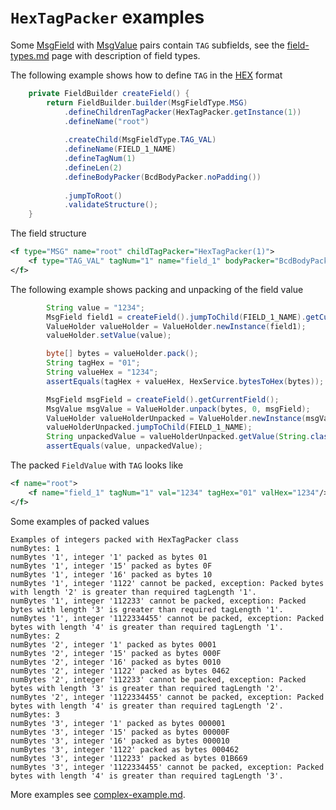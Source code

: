 # `HexTagPacker` examples

Some [MsgField](https://github.com/credibledoc/credible-doc/blob/master/iso-8583-packer/src/main/java/com/credibledoc/iso8583packer/message/MsgField.java)
with [MsgValue](https://github.com/credibledoc/credible-doc/blob/master/iso-8583-packer/src/main/java/com/credibledoc/iso8583packer/message/MsgValue.java)
pairs contain `TAG` subfields, see the [field-types.md](../field-types.md) page with description of field types.

The following example shows how to define `TAG` in the [HEX](https://en.wikipedia.org/wiki/Hexadecimal) format
```Java
    private FieldBuilder createField() {
        return FieldBuilder.builder(MsgFieldType.MSG)
            .defineChildrenTagPacker(HexTagPacker.getInstance(1))
            .defineName("root")
            
            .createChild(MsgFieldType.TAG_VAL)
            .defineName(FIELD_1_NAME)
            .defineTagNum(1)
            .defineLen(2)
            .defineBodyPacker(BcdBodyPacker.noPadding())
            
            .jumpToRoot()
            .validateStructure();
    }
```

The field structure
```XML
<f type="MSG" name="root" childTagPacker="HexTagPacker(1)">
    <f type="TAG_VAL" tagNum="1" name="field_1" bodyPacker="BcdBodyPacker" len="2"/>
</f>
```

The following example shows packing and unpacking of the field value
```Java
        String value = "1234";
        MsgField field1 = createField().jumpToChild(FIELD_1_NAME).getCurrentField();
        ValueHolder valueHolder = ValueHolder.newInstance(field1);
        valueHolder.setValue(value);

        byte[] bytes = valueHolder.pack();
        String tagHex = "01";
        String valueHex = "1234";
        assertEquals(tagHex + valueHex, HexService.bytesToHex(bytes));

        MsgField msgField = createField().getCurrentField();
        MsgValue msgValue = ValueHolder.unpack(bytes, 0, msgField);
        ValueHolder valueHolderUnpacked = ValueHolder.newInstance(msgValue, msgField);
        valueHolderUnpacked.jumpToChild(FIELD_1_NAME);
        String unpackedValue = valueHolderUnpacked.getValue(String.class);
        assertEquals(value, unpackedValue);
```

The packed `FieldValue` with `TAG` looks like
```XML
<f name="root">
    <f name="field_1" tagNum="1" val="1234" tagHex="01" valHex="1234"/>
</f>
```

Some examples of packed values
```
Examples of integers packed with HexTagPacker class
numBytes: 1
numBytes '1', integer '1' packed as bytes 01
numBytes '1', integer '15' packed as bytes 0F
numBytes '1', integer '16' packed as bytes 10
numBytes '1', integer '1122' cannot be packed, exception: Packed bytes with length '2' is greater than required tagLength '1'.
numBytes '1', integer '112233' cannot be packed, exception: Packed bytes with length '3' is greater than required tagLength '1'.
numBytes '1', integer '1122334455' cannot be packed, exception: Packed bytes with length '4' is greater than required tagLength '1'.
numBytes: 2
numBytes '2', integer '1' packed as bytes 0001
numBytes '2', integer '15' packed as bytes 000F
numBytes '2', integer '16' packed as bytes 0010
numBytes '2', integer '1122' packed as bytes 0462
numBytes '2', integer '112233' cannot be packed, exception: Packed bytes with length '3' is greater than required tagLength '2'.
numBytes '2', integer '1122334455' cannot be packed, exception: Packed bytes with length '4' is greater than required tagLength '2'.
numBytes: 3
numBytes '3', integer '1' packed as bytes 000001
numBytes '3', integer '15' packed as bytes 00000F
numBytes '3', integer '16' packed as bytes 000010
numBytes '3', integer '1122' packed as bytes 000462
numBytes '3', integer '112233' packed as bytes 01B669
numBytes '3', integer '1122334455' cannot be packed, exception: Packed bytes with length '4' is greater than required tagLength '3'.
```

More examples see [complex-example.md](../complex-example.md).